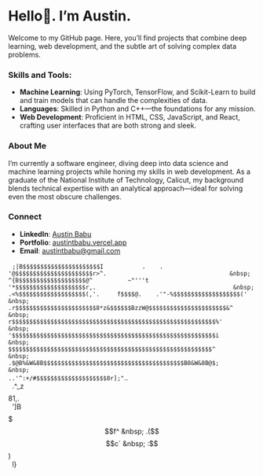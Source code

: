 # Hello👋. I’m Austin.

Welcome to my GitHub page. Here, you’ll find projects that combine deep learning, web development, and the subtle art of solving complex data problems.

### Skills and Tools:
- **Machine Learning**: Using PyTorch, TensorFlow, and Scikit-Learn to build and train models that can handle the complexities of data.
- **Languages**: Skilled in Python and C++—the foundations for any mission.
- **Web Development**: Proficient in HTML, CSS, JavaScript, and React, crafting user interfaces that are both strong and sleek.

### About Me
I’m currently a software engineer, diving deep into data science and machine learning projects while honing my skills in web development. As a graduate of the National Institute of Technology, Calicut, my background blends technical expertise with an analytical approach—ideal for solving even the most obscure challenges.

### Connect
- **LinkedIn**: [Austin Babu](http://www.linkedin.com/in/austin-t-babu/)
- **Portfolio**: [austintbabu.vercel.app](https://austintbabu.vercel.app/)
- **Email**: austintbabu@gmail.com
                                                                                                                                       
                                                                                                                                                      
&nbsp;                  `;|B$$$$$$$$$$$$$$$$$$$$$$I           .    .          '@$$$$$$$$$$$$$$$$$$$$$$r>^.                                  
&nbsp;                      ^{B$$$$$$$$$$$$$$$$$$$@^          ~"'''t         '*$$$$$$$$$$$$$$$$$$$$r,.                                      
&nbsp;                         .<%$$$$$$$$$$$$$$$$$$$(,'.     f$$$$@.    .'"-%$$$$$$$$$$$$$$$$$$$('                                         
&nbsp;                           .r$$$$$$$$$$$$$$$$$$$$$$$8*z&$$$$$$BzzW@$$$$$$$$$$$$$$$$$$$$$$&^                                           
&nbsp;                             r$$$$$$$$$$$$$$$$$$$$$$$$$$$$$$$$$$$$$$$$$$$$$$$$$$$$$$$$$$%'                                            
&nbsp;                             '$$$$$$$$$$$$$$$$$$$$$$$$$$$$$$$$$$$$$$$$$$$$$$$$$$$$$$$$$$i                                             
&nbsp;                              $$$$$$$$$$$$$$$$$$$$$$$$$$$$$$$$$$$$$$$$$$$$$$$$$$$$$$$$$$^                                             
&nbsp;                             .$@B%&W&8B$$$$$$$$$$$$$$$$$$$$$$$$$$$$$$$$$$$$$$$$B8&W&8B@$;                                             
&nbsp;                                         ..'^:+/#$$$$$$$$$$$$$$$$$$$$8r];"`..                                                         
&nbsp;                                                 .^_z$$$$$$$$$$$$81,.                                                                 
&nbsp;                                                     ']B$$$$$$$f^                                                                     
&nbsp;                                                       .($$$$c`                                                                       
&nbsp;                                                         :$$)                                                                         
&nbsp;                                                          l}                                                                           



                                                                                                                                                      
                                                                                                                                                      
                                                                                                                                                      
                                                                                                                                                      
                                                                                                                                                      
                                                                                                                                                      
                                                                                                                                                      
                                                                                                                                                      
                                                                                                                                                      
                                                                                                                                                      
                                                                                                                                                      
                                                                                                                                                      
                                                                                                                                                      
                                                                                                                                                      
                                                                                                                                                      
        
